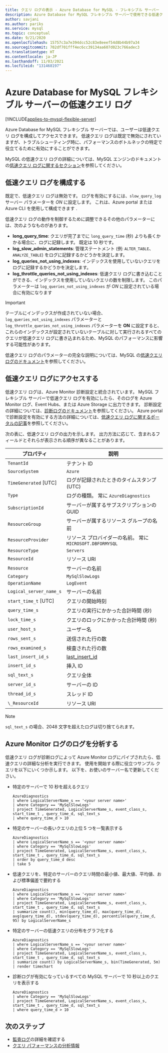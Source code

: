 ```yaml
---
title: クエリ ログの表示 - Azure Database for MySQL - フレキシブル サーバー
description: Azure Database for MySQL フレキシブル サーバーで使用できる低速クエリ ログについて説明します。
author: savjani
ms.author: pariks
ms.service: mysql
ms.topic: conceptual
ms.date: 9/21/2020
ms.openlocfilehash: 15757c3a7e394dcc52c83e8eeef54d8b44b97a34
ms.sourcegitcommit: 702df701fff4ec6cc39134aa607d023c766adec3
ms.translationtype: HT
ms.contentlocale: ja-JP
ms.lasthandoff: 11/03/2021
ms.locfileid: "131468197"
---
```

# <a name="slow-query-logs-in-azure-database-for-mysql-flexible-server"></a>Azure Database for MySQL フレキシブル サーバーの低速クエリ ログ

[!INCLUDE[applies-to-mysql-flexible-server](../includes/applies-to-mysql-flexible-server.md)]

Azure Database for MySQL フレキシブル サーバーでは、ユーザーは低速クエリ ログを構成してアクセスできます。 低速クエリ ログは既定で無効にされていますが、トラブルシューティング時に、パフォーマンスのボトルネックの特定で役立てるために有効にすることができます。

MySQL の低速クエリ ログの詳細については、MySQL エンジンのドキュメントの[低速クエリ ログに関するセクション](https://dev.mysql.com/doc/refman/5.7/en/slow-query-log.html)を参照してください。

## <a name="configure-slow-query-logging"></a>低速クエリ ログを構成する
既定で、低速クエリ ログは無効です。 ログを有効にするには、`slow_query_log` サーバー パラメーターを *ON* に設定します。 これは、Azure portal または Azure CLI を使用して構成できます <!-- add link to server parameter-->.

低速クエリ ログの動作を制御するために調整できるその他のパラメーターには、次のようなものがあります。

- **long_query_time**: クエリが完了までに `long_query_time` (秒) よりも長くかかる場合に、ログに記録します。 既定は 10 秒です。
- **log_slow_admin_statements**: 管理ステートメント (例: `ALTER_TABLE`、`ANALYZE_TABLE`) をログに記録するかどうかを決定します。
- **log_queries_not_using_indexes**: インデックスを使用していないクエリをログに記録するかどうかを決定します。
- **log_throttle_queries_not_using_indexes**: 低速クエリ ログに書き込むことができる、インデックスを使用していないクエリの数を制限します。 このパラメーターは `log_queries_not_using_indexes` が *ON* に設定されている場合に有効になります

> [!IMPORTANT]
>テーブルにインデックスが作成されていない場合、`log_queries_not_using_indexes` パラメーターと `log_throttle_queries_not_using_indexes` パラメーターを **ON** に設定すると、これらのインデックスが設定されていないテーブルに対して実行されるすべてのクエリが低速クエリ ログに書き込まれるため、MySQL のパフォーマンスに影響する可能性があります。

低速クエリ ログのパラメーターの完全な説明については、MySQL の[低速クエリ ログのドキュメント](https://dev.mysql.com/doc/refman/5.7/en/slow-query-log.html)を参照してください。

## <a name="access-slow-query-logs"></a>低速クエリ ログにアクセスする

低速クエリ ログは、Azure Monitor 診断設定と統合されています。 MySQL フレキシブル サーバーで低速クエリ ログを有効にしたら、そのログを Azure Monitor ログ、Event Hubs、または Azure Storage に出力できます。 診断設定の詳細については、[診断ログのドキュメント](../../azure-monitor/essentials/platform-logs-overview.md)を参照してください。 Azure portal で診断設定を有効にする方法の詳細については、[低速クエリ ログに関するポータルの記事](tutorial-query-performance-insights.md#set-up-diagnostics)を参照してください。

次の表に、低速クエリ ログの出力を示します。 出力方法に応じて、含まれるフィールドとそれらが表示される順序が異なることがあります。

| **プロパティ** | **説明** |
|---|---|
| `TenantId` | テナント ID |
| `SourceSystem` | `Azure` |
| `TimeGenerated` [UTC] | ログが記録されたときのタイムスタンプ (UTC) |
| `Type` | ログの種類。 常に `AzureDiagnostics` |
| `SubscriptionId` | サーバーが属するサブスクリプションの GUID |
| `ResourceGroup` | サーバーが属するリソース グループの名前 |
| `ResourceProvider` | リソース プロバイダーの名前。 常に `MICROSOFT.DBFORMYSQL` |
| `ResourceType` | `Servers` |
| `ResourceId` | リソース URI |
| `Resource` | サーバーの名前 |
| `Category` | `MySqlSlowLogs` |
| `OperationName` | `LogEvent` |
| `Logical_server_name_s` | サーバーの名前 |
| `start_time_t` [UTC] | クエリの開始時刻 |
| `query_time_s` | クエリの実行にかかった合計時間 (秒) |
| `lock_time_s` | クエリのロックにかかった合計時間 (秒) |
| `user_host_s` | ユーザー名 |
| `rows_sent_s` | 送信された行の数 |
| `rows_examined_s` | 検査された行の数 |
| `last_insert_id_s` | [last_insert_id](https://dev.mysql.com/doc/refman/5.7/en/information-functions.html#function_last-insert-id) |
| `insert_id_s` | 挿入 ID |
| `sql_text_s` | クエリ全体 |
| `server_id_s` | サーバーの ID |
| `thread_id_s` | スレッド ID |
| `\_ResourceId` | リソース URI |

> [!Note]
> `sql_text_s` の場合、2048 文字を超えたログは切り捨てられます。

## <a name="analyze-logs-in-azure-monitor-logs"></a>Azure Monitor ログのログを分析する

低速クエリ ログが診断ログによって Azure Monitor ログにパイプされたら、低速クエリの詳細な分析を実行できます。 使用を開始する際に役立つサンプル クエリを以下にいくつか示します。 以下を、お使いのサーバー名で更新してください。

- 特定のサーバーで 10 秒を超えるクエリ

    ```Kusto
    AzureDiagnostics
    | where LogicalServerName_s == '<your server name>'
    | where Category == 'MySqlSlowLogs'
    | project TimeGenerated, LogicalServerName_s, event_class_s, start_time_t , query_time_d, sql_text_s
    | where query_time_d > 10
    ```

- 特定のサーバーの長いクエリの上位 5 つを一覧表示する

    ```Kusto
    AzureDiagnostics
    | where LogicalServerName_s == '<your server name>'
    | where Category == 'MySqlSlowLogs'
    | project TimeGenerated, LogicalServerName_s, event_class_s, start_time_t , query_time_d, sql_text_s
    | order by query_time_d desc
    | take 5
    ```

- 低速クエリを、特定のサーバーのクエリ時間の最小値、最大値、平均値、および標準偏差で要約する

    ```Kusto
    AzureDiagnostics
    | where LogicalServerName_s == '<your server name>'
    | where Category == 'MySqlSlowLogs'
    | project TimeGenerated, LogicalServerName_s, event_class_s, start_time_t , query_time_d, sql_text_s
    | summarize count(), min(query_time_d), max(query_time_d), avg(query_time_d), stdev(query_time_d), percentile(query_time_d, 95) by LogicalServerName_s
    ```

- 特定のサーバーの低速クエリの分布をグラフ化する

    ```Kusto
    AzureDiagnostics
    | where LogicalServerName_s == '<your server name>'
    | where Category == 'MySqlSlowLogs'
    | project TimeGenerated, LogicalServerName_s, event_class_s, start_time_t , query_time_d, sql_text_s
    | summarize count() by LogicalServerName_s, bin(TimeGenerated, 5m)
    | render timechart
    ```

- 診断ログが有効になっているすべての MySQL サーバーで 10 秒以上のクエリを表示する

    ```Kusto
    AzureDiagnostics
    | where Category == 'MySqlSlowLogs'
    | project TimeGenerated, LogicalServerName_s, event_class_s, start_time_t , query_time_d, sql_text_s
    | where query_time_d > 10
    ```

## <a name="next-steps"></a>次のステップ
- [監査ログ](concepts-audit-logs.md)の詳細を確認する
- [クエリ パフォーマンスの分析情報](tutorial-query-performance-insights.md)
<!-- - [How to configure slow query logs from the Azure CLI](howto-configure-server-logs-in-cli.md). -->